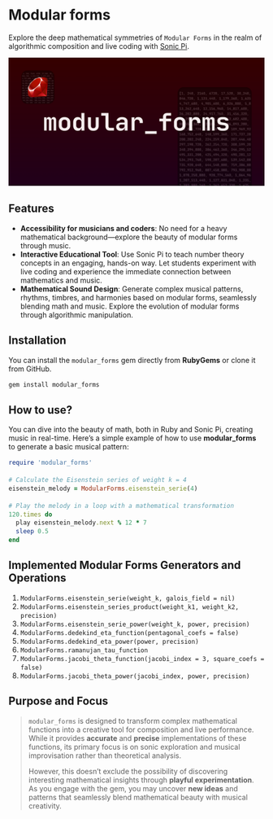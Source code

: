 # Modular forms

Explore the deep mathematical symmetries of `Modular Forms` in the realm of algorithmic composition and live coding with [Sonic Pi](https://sonic-pi.net/).

![Modular Forms - Image](modular_forms.png)

## Features

- **Accessibility for musicians and coders**: No need for a heavy mathematical background—explore the beauty of modular forms through music.
- **Interactive Educational Tool**: Use Sonic Pi to teach number theory concepts in an engaging, hands-on way. Let students experiment with live coding and experience the immediate connection between mathematics and music.
- **Mathematical Sound Design**: Generate complex musical patterns, rhythms, timbres, and harmonies based on modular forms, seamlessly blending math and music. Explore the evolution of modular forms through algorithmic manipulation.

## Installation

You can install the `modular_forms` gem directly from **RubyGems** or clone it from GitHub.

```bash
gem install modular_forms
```

## How to use?

You can dive into the beauty of math, both in Ruby and Sonic Pi, creating music in real-time.  Here’s a simple example of how to use **modular_forms** to generate a basic musical pattern:

```rb
require 'modular_forms'

# Calculate the Eisenstein series of weight k = 4
eisenstein_melody = ModularForms.eisenstein_serie(4)

# Play the melody in a loop with a mathematical transformation
120.times do
  play eisenstein_melody.next % 12 * 7
  sleep 0.5
end
```

## Implemented Modular Forms Generators and Operations

<!-- Normalized -->
1. `ModularForms.eisenstein_serie(weight_k, galois_field = nil)`
2. `ModularForms.eisenstein_series_product(weight_k1, weight_k2, precision)`
3. `ModularForms.eisenstein_serie_power(weight_k, power, precision)`
4. `ModularForms.dedekind_eta_function(pentagonal_coefs = false)`
5. `ModularForms.dedekind_eta_power(power, precision)`
6. `ModularForms.ramanujan_tau_function`
7. `ModularForms.jacobi_theta_function(jacobi_index = 3, square_coefs = false)`
8. `ModularForms.jacobi_theta_power(jacobi_index, power, precision)`

## Purpose and Focus

> `modular_forms` is designed to transform complex mathematical functions into a creative tool for composition and live performance. While it provides **accurate** and **precise** implementations of these functions, its primary focus is on sonic exploration and musical improvisation rather than theoretical analysis.
>
>  However, this doesn’t exclude the possibility of discovering interesting mathematical insights through **playful experimentation**. As you engage with the gem, you may uncover **new ideas** and patterns that seamlessly blend mathematical beauty with musical creativity.

